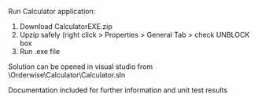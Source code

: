 Run Calculator application: 
  1. Download CalculatorEXE.zip
  2. Upzip safely (right click > Properties > General Tab > check UNBLOCK box
  3. Run .exe file

Solution can be opened in visual studio from 
\Orderwise\Calculator\Calculator.sln


Documentation included for further information and unit test results
